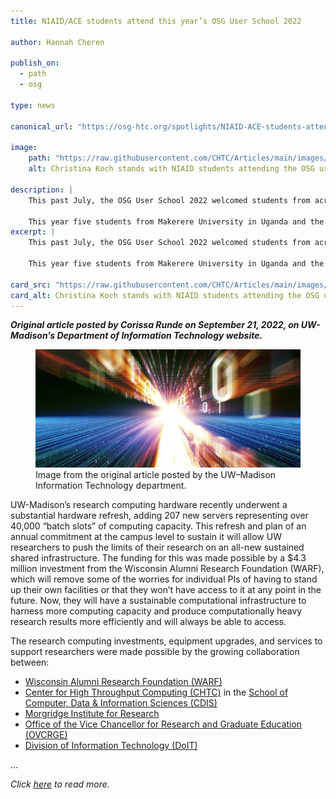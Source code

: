 ```yaml
---
title: NIAID/ACE students attend this year’s OSG User School 2022

author: Hannah Cheren

publish_on:
  - path
  - osg

type: news

canonical_url: "https://osg-htc.org/spotlights/NIAID-ACE-students-attend-OSG-User-School.md.html"

image:
    path: "https://raw.githubusercontent.com/CHTC/Articles/main/images/NIAID_students.jpeg"
    alt: Christina Koch stands with NIAID students attending the OSG user school.

description: |
    This past July, the OSG User School 2022 welcomed students from across the globe to learn how to use high-throughput computing (HTC) in their scientific research.
    
    This year five students from Makerere University in Uganda and the University Of Sciences, Techniques, and Technologies of Bamako in Mali, Africa, participated as a part of The U.S. National Institute of Allergy and Infectious Diseases (NIAID) and the African Centers for Excellence in Bioinformatics and Data-Intensive Science (ACE) partnership program.
excerpt: |
    This past July, the OSG User School 2022 welcomed students from across the globe to learn how to use high-throughput computing (HTC) in their scientific research.

    This year five students from Makerere University in Uganda and the University Of Sciences, Techniques, and Technologies of Bamako in Mali, Africa, participated as a part of The U.S. National Institute of Allergy and Infectious Diseases (NIAID) and the African Centers for Excellence in Bioinformatics and Data-Intensive Science (ACE) partnership program.

card_src: "https://raw.githubusercontent.com/CHTC/Articles/main/images/NIAID_students.jpeg"
card_alt: Christina Koch stands with NIAID students attending the OSG user school.
---
```

  ***Original article posted by Corissa Runde on September 21, 2022, on UW-Madison’s Department of Information Technology website.***

<figure class="pt-2">
  <img src="https://raw.githubusercontent.com/CHTC/Articles/main/images/doit-summary-article.jpeg" alt="Image from the original article posted by the UW–⁠Madison Information Technology department."/>
  <figcaption class="figure-caption">Image from the original article posted by the UW–⁠Madison Information Technology department.</figcaption>
</figure>
  
  UW-Madison’s research computing hardware recently underwent a substantial hardware refresh, adding 207 new servers representing over 40,000 “batch slots” of computing capacity. This refresh and plan of an annual commitment at the campus level to sustain it will allow UW researchers to push the limits of their research on an all-new sustained shared infrastructure. The funding for this was made possible by a $4.3 million investment from the Wisconsin Alumni Research Foundation (WARF), which will remove some of the worries for individual PIs of having to stand up their own facilities or that they won’t have access to it at any point in the future. Now, they will have a sustainable computational infrastructure to harness more computing capacity and produce computationally heavy research results more efficiently and will always be able to access.

  The research computing investments, equipment upgrades, and services to support researchers were made possible by the growing collaboration between:
  - [Wisconsin Alumni Research Foundation (WARF)](https://www.warf.org/)
  - [Center for High Throughput Computing (CHTC)](https://chtc.cs.wisc.edu/) in the [School of Computer, Data & Information Sciences (CDIS)](https://cdis.wisc.edu/)
  - [Morgridge Institute for Research](https://morgridge.org/)
  - [Office of the Vice Chancellor for Research and Graduate Education (OVCRGE)](https://research.wisc.edu/about/)
  - [Division of Information Technology (DoIT)](https://it.wisc.edu/about/division-of-information-technology/)

...
  
  *Click [here](https://it.wisc.edu/top-story/solving-for-the-future-investment-new-coalition-levels-up-research-computing-infrastructure-at-uw-madison/) to read more.*
